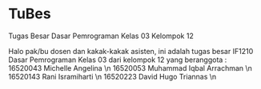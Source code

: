 # TuBes
Tugas Besar Dasar Pemrograman Kelas 03 Kelompok 12

Halo pak/bu dosen dan kakak-kakak asisten, ini adalah tugas besar IF1210 Dasar Pemrograman Kelas 03 dari kelompok 12 yang beranggota :
16520043	Michelle Angelina \n
16520053	Muhammad Iqbal Arrachman	\n
16520143	Rani Isramiharti \n
16520223	David Hugo Triannas	\n
